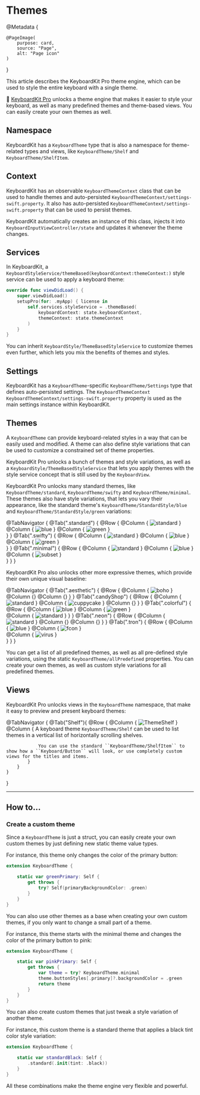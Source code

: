 # Themes

@Metadata {

    @PageImage(
        purpose: card,
        source: "Page",
        alt: "Page icon"
    )
}

This article describes the KeyboardKit Pro theme engine, which can be used to style the entire keyboard with a single theme.

👑 [KeyboardKit Pro][Pro] unlocks a theme engine that makes it easier to style your keyboard, as well as many predefined themes and theme-based views. You can easily create your own themes as well.

[Pro]: https://github.com/KeyboardKit/KeyboardKitPro



## Namespace

KeyboardKit has a ``KeyboardTheme`` type that is also a namespace for theme-related types and views, like ``KeyboardTheme/Shelf`` and ``KeyboardTheme/ShelfItem``.



## Context

KeyboardKit has an observable ``KeyboardThemeContext`` class that can be used to handle themes and auto-persisted ``KeyboardThemeContext/settings-swift.property``. It also has auto-persisted ``KeyboardThemeContext/settings-swift.property`` that can be used to persist themes.

KeyboardKit automatically creates an instance of this class, injects it into ``KeyboardInputViewController/state`` and updates it whenever the theme changes.



## Services

In KeyboardKit, a ``KeyboardStyleService/themeBased(keyboardContext:themeContext:)`` style service can be used to apply a keyboard theme:

```swift
override func viewDidLoad() {
    super.viewDidLoad()
    setupPro(for: .myApp) { license in
        self.services.styleService = .themeBased(
            keyboardContext: state.keyboardContext,
            themeContext: state.themeContext
        )
    } 
}
```

You can inherit ``KeyboardStyle/ThemeBasedStyleService`` to customize themes even further, which lets you mix the benefits of themes and styles.



## Settings

KeyboardKit has a ``KeyboardTheme``-specific ``KeyboardTheme/Settings`` type that defines auto-persisted settings. The ``KeyboardThemeContext`` ``KeyboardThemeContext/settings-swift.property`` property is used as the main settings instance within KeyboardKit.



## Themes

A ``KeyboardTheme`` can provide keyboard-related styles in a way that can be easily used and modified. A theme can also define style variations that can be used to customize a constrained set of theme properties.

KeyboardKit Pro unlocks a bunch of themes and style variations, as well as a ``KeyboardStyle/ThemeBasedStyleService`` that lets you apply themes with the style service concept that is still used by the ``KeyboardView``.

KeyboardKit Pro unlocks many standard themes, like ``KeyboardTheme/standard``, ``KeyboardTheme/swifty`` and ``KeyboardTheme/minimal``. These themes also have style variations, that lets you vary their appearance, like the standard theme's ``KeyboardTheme/StandardStyle/blue`` and ``KeyboardTheme/StandardStyle/green`` variations:

@TabNavigator {
    @Tab(".standard") {
        @Row {
            @Column { 
                ![standard](standard) 
            }
            @Column { 
                ![blue](standard-blue) 
            }
            @Column { 
                ![green](standard-green) 
            }   
        }
    }
    @Tab(".swifty") {
        @Row {
            @Column { 
                ![standard](swifty) 
            }
            @Column { 
                ![blue](swifty-blue) 
            }
            @Column { 
                ![green](swifty-green) 
            }   
        }
    }
    @Tab(".minimal") {
        @Row {
            @Column { 
                ![standard](minimal) 
            }
            @Column { 
                ![blue](minimal-blue) 
            }
            @Column { 
                ![subset](minimal-sunset) 
            }   
        }
    }
}

KeyboardKit Pro also unlocks other more expressive themes, which provide their own unique visual baseline:

@TabNavigator {
    @Tab(".aesthetic") {
        @Row {
            @Column { 
                ![boho](aesthetic-boho) 
            }
            @Column {}
            @Column {}
        }
    }
    @Tab(".candyShop") {
        @Row {
            @Column { 
                ![standard](candyshop) 
            }
            @Column { 
                ![cuppycake](candyshop-cuppycake) 
            }
            @Column {}
        }
    }
    @Tab(".colorful") {
        @Row {
            @Column { 
                ![blue](colorful-blue) 
            }
            @Column { 
                ![green](colorful-green) 
            }   
            @Column { 
                ![standard](colorful-orange) 
            }
        }
    }
    @Tab(".neon") {
        @Row {
            @Column { 
                ![standard](neon) 
            }
            @Column {}
            @Column {}
        }
    }
    @Tab(".tron") {
        @Row {
            @Column { 
                ![blue](tron) 
            }
            @Column { 
                ![fcon](tron-fcon) 
            }   
            @Column { 
                ![virus](tron-virus) 
            }   
        }
    }
}

You can get a list of all predefined themes, as well as all pre-defined style variations, using the static ``KeyboardTheme/allPredefined`` properties. You can create your own themes, as well as custom style variations for all predefined themes.



## Views

KeyboardKit Pro unlocks views in the ``KeyboardTheme`` namespace, that make it easy to preview and present keyboard themes:

@TabNavigator {
    @Tab("Shelf"){
        @Row {
            @Column { ![ThemeShelf](themeshelf) }
            @Column {
                A keyboard theme ``KeyboardTheme/Shelf`` can be used to list themes in a vertical list of horizontally scrolling shelves.
                
                You can use the standard ``KeyboardTheme/ShelfItem`` to show how a ``Keyboard/Button`` will look, or use completely custom views for the titles and items.
            }
        }
    }
}




---


## How to...


### Create a custom theme

Since a ``KeyboardTheme`` is just a struct, you can easily create your own custom themes by just defining new static theme value types. 

For instance, this theme only changes the color of the primary button:

```swift
extension KeyboardTheme {

    static var greenPrimary: Self {
        get throws {
            try? Self(primaryBackgroundColor: .green)
        }
    }
}
```

You can also use other themes as a base when creating your own custom themes, if you only want to change a small part of a theme. 

For instance, this theme starts with the minimal theme and changes the color of the primary button to pink:

```swift
extension KeyboardTheme {

    static var pinkPrimary: Self {
        get throws {
            var theme = try? KeyboardTheme.minimal
            theme.buttonStyles[.primary]?.backgroundColor = .green
            return theme
        }
    }
}
```

You can also create custom themes that just tweak a style variation of another theme. 

For instance, this custom theme is a standard theme that applies a black tint color style variation:

```swift
extension KeyboardTheme {

    static var standardBlack: Self {
        .standard(.init(tint: .black))
    }
}
```

All these combinations make the theme engine very flexible and powerful.
